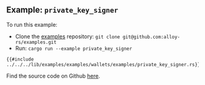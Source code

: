 ## Example: `private_key_signer`

To run this example:

- Clone the [examples](https://github.com/alloy-rs/examples) repository: `git clone git@github.com:alloy-rs/examples.git`
- Run: `cargo run --example private_key_signer`

```rust,ignore
{{#include ../../../lib/examples/examples/wallets/examples/private_key_signer.rs}}
```

Find the source code on Github [here](https://github.com/alloy-rs/examples/tree/main/examples/wallets/examples/private_key_signer.rs).
